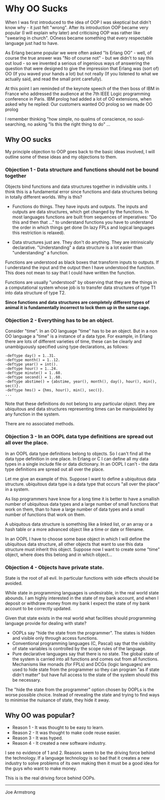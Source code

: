 # Why OO Sucks

When I was first introduced to the idea of OOP I was skeptical but didn't know
why - it just felt "wrong". After its introduction OOP became very popular
(I will explain why later) and criticising OOP was rather like "swearing in
church". OOness became something that every respectable language just had to
have.

As Erlang became popular we were often asked "Is Erlang OO" - well, of course
the true answer was "No of course not" - but we didn't to say this out loud -
so we invented a serious of ingenious ways of answering the question that were
designed to give the impression that Erlang was (sort of) OO (If you waved your
hands a lot) but not really (If you listened to what we actually said, and read
the small print carefully).

At this point I am reminded of the keynote speech of the then boss of IBM in
France who addressed the audience at the 7th IEEE Logic programming conference
in Paris. IBM prolog had added a lot of OO extensions, when asked why he
replied: Our customers wanted OO prolog so we made OO prolog

I remember thinking "how simple, no qualms of conscience, no soul-searching,
no asking "Is this the right thing to do" ...

## Why OO sucks

My principle objection to OOP goes back to the basic ideas involved, I will
outline some of these ideas and my objections to them.

### Objection 1 - Data structure and functions should not be bound together

Objects bind functions and data structures together in indivisible units. I
think this is a fundamental error since functions and data structures belong
in totally different worlds. Why is this?

  - Functions do things. They have inputs and outputs. The inputs and outputs
    are data structures, which get changed by the functions. In most languages
    functions are built from sequences of imperatives:
    "Do this and then that ..." to understand functions you have to understand
    the order in which things get done (In lazy FPLs and logical languages
    this restriction is relaxed).

  - Data structures just are. They don't do anything. They are intrinsically
    declarative. "Understanding" a data structure is a lot easier than
    "understanding" a function. 

Functions are understood as black boxes that transform inputs to outputs. If I
understand the input and the output then I have understood the function. This
does not mean to say that I could have written the function.

Functions are usually "understood" by observing that they are the things in a
computational system whose job is to transfer data structures of type T1 into
data structure of type T2.

**Since functions and data structures are completely different types of animal it
is fundamentally incorrect to lock them up in the same cage.**

### Objection 2 - Everything has to be an object.

Consider "time". In an OO language "time" has to be an object. But in a non
OO language a "time" is a instance of a data type. For example, in Erlang there
are lots of different varieties of time, these can be clearly and unambiguously
specified using type declarations, as follows:


    -deftype day() = 1..31.
    -deftype month() = 1..12.
    -deftype year() = int().
    -deftype hour() = 1..24.
    -deftype minute() = 1..60.
    -deftype second() = 1..60.
    -deftype abstime() = {abstime, year(), month(), day(), hour(), min(), sec()}.
    -deftype hms() = {hms, hour(), min(), sec()}.
    ...

Note that these definitions do not belong to any particular object. they are
ubiquitous and data structures representing times can be manipulated by any
function in the system.

There are no associated methods.


### Objection 3 - In an OOPL data type definitions are spread out all over the place.

In an OOPL data type definitions belong to objects. So I can't find all the
data type definition in one place. In Erlang or C I can define all my data
types in a single include file or data dictionary. In an OOPL I can't - the
data type definitions are spread out all over the place.

Let me give an example of this. Suppose I want to define a ubiquitous data
structure. ubiquitous data type is a data type that occurs "all over the place"
in a system.

As lisp programmers have know for a long time it is better to have a smallish
number of ubiquitous data types and a large number of small functions that
work on them, than to have a large number of data types and a small number of
functions that work on them.

A ubiquitous data structure is something like a linked list, or an array or a
hash table or a more advanced object like a time or date or filename.

In an OOPL I have to choose some base object in which I will define the
ubiquitous data structure, all other objects that want to use this data
structure must inherit this object. Suppose now I want to create some "time"
object, where does this belong and in which object...

### Objection 4 - Objects have private state.

State is the root of all evil. In particular functions with side effects
should be avoided.

While state in programming languages is undesirable, in the real world state
abounds. I am highly interested in the state of my bank account, and when I
deposit or withdraw money from my bank I expect the state of my bank account
to be correctly updated.

Given that state exists in the real world what facilities should programming
language provide for dealing with state?

  - OOPLs say "hide the state from the programmer". The states is hidden and
    visible only through access functions.
  - Conventional programming languages (C, Pascal) say that the visibility of
    state variables is controlled by the scope rules of the language.
  - Pure declarative languages say that there is no state. The global state
    of the system is carried into all functions and comes out from all
    functions. Mechanisms like monads (for FPLs) and DCGs (logic languages)
    are used to hide state from the programmer so they can program "as if
    state didn't matter" but have full access to the state of the system
    should this be necessary. 

The "hide the state from the programmer" option chosen by OOPLs is the worse
possible choice. Instead of revealing the state and trying to find ways to
minimise the nuisance of state, they hide it away.

## Why OO was popular?

  - Reason 1 - It was thought to be easy to learn.
  - Reason 2 - It was thought to make code reuse easier.
  - Reason 3 - It was hyped.
  - Reason 4 - It created a new software industry. 

I see no evidence of 1 and 2. Reasons seem to be the driving force behind the
technology. If a language technology is so bad that it creates a new industry
to solve problems of its own making then it must be a good idea for the guys
who want to make money.

This is is the real driving force behind OOPs. 

---

Joe Armstrong
